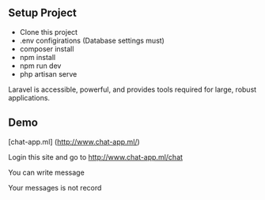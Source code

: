 ## Setup Project

- Clone this project
- .env configirations (Database settings must)
- composer install
- npm install
- npm run dev
- php artisan serve

Laravel is accessible, powerful, and provides tools required for large, robust applications.

## Demo

[chat-app.ml] (http://www.chat-app.ml/)

Login this site and go to http://www.chat-app.ml/chat

You can write message

Your messages is not record
